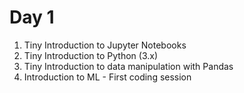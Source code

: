# Day 1

1. Tiny Introduction to Jupyter Notebooks
2. Tiny Introduction to Python (3.x)
3. Tiny Introduction to data manipulation with Pandas
4. Introduction to ML - First coding session
